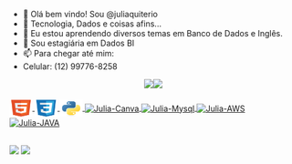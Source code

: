 - 👋 Olá bem vindo! Sou @juliaquiterio
- 👀 Tecnologia, Dados e coisas afins...
- 🌱 Eu estou aprendendo diversos temas em Banco de Dados e Inglês.
- 💞️ Sou estagiária em Dados BI 
- 📫 Para chegar até mim:<br>
-    Celular: (12) 99776-8258

<!---
juliaquiterio/juliaquiterio ✨ visite meu repositório✨, há diversos códigos em linguagens de programação.
--->

<div align="center">
  <a href="https://github.com/juliaquiterio">
  <img height="180em" src="https://github-readme-stats.vercel.app/api?username=juliaquiterio&show_icons=true&theme=theme=dracula&include_all_commits=true&count_private=true"/><img height="180em" src="https://github-readme-stats.vercel.app/api/top-langs/?username=juliaquiterio&layout=compact&langs_count=7&theme=dracula"/>
</div>
<div style="display: inline_block"><br>
  <img align="center" alt="Julia-HTML" height="30" width="40" src="https://raw.githubusercontent.com/devicons/devicon/master/icons/html5/html5-original.svg">
  <img align="center" alt="Julia-CSS" height="30" width="40" src="https://raw.githubusercontent.com/devicons/devicon/master/icons/css3/css3-original.svg">
  <img align="center" alt="Julia-Python" height="30" width="40" src="https://raw.githubusercontent.com/devicons/devicon/master/icons/python/python-original.svg">
  <img align="center" alt="Julia-Canva" height="30" width="40" src="https://cdn.jsdelivr.net/gh/devicons/devicon/icons/canva/canva-original.svg">
  <img align="center" alt="Julia-Mysql" height="30" width="40" src="https://cdn.jsdelivr.net/gh/devicons/devicon/icons/mysql/mysql-original-wordmark.svg">
  <img align="center" alt="Julia-AWS" height="30" width="40" src="https://cdn.jsdelivr.net/gh/devicons/devicon/icons/amazonwebservices/amazonwebservices-original-wordmark.svg">
  <img align="center" alt="Julia-JAVA" height="30" width="40" src="https://cdn.jsdelivr.net/gh/devicons/devicon/icons/java/java-original.svg">
  
</div><br>
  


<div>
  
  <a href = "mailto:juliapquiterio@gmail.com"><img src="https://img.shields.io/badge/-Gmail-%23333?style=for-the-badge&logo=gmail&logoColor=white" target="_blank"></a>
  <a href="https://www.linkedin.com/in/j%C3%BAlia-quit%C3%A9rio-934894205/" target="_blank"><img src="https://img.shields.io/badge/-LinkedIn-%230077B5?style=for-the-badge&logo=linkedin&logoColor=white" target="_blank"></a> 
 
  
</div>


          
